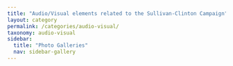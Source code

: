 ```yaml
---
title: "Audio/Visual elements related to the Sullivan-Clinton Campaign"
layout: category
permalink: /categories/audio-visual/
taxonomy: audio-visual
sidebar:
  title: "Photo Galleries"
  nav: sidebar-gallery
---
```

